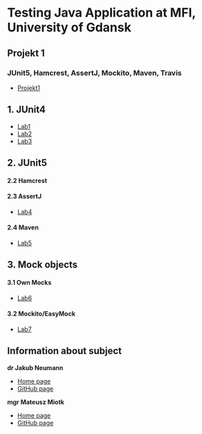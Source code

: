 # Testing Java Application at MFI, University of Gdansk
## Projekt 1
### JUnit5, Hamcrest, AssertJ, Mockito, Maven, Travis
- [Projekt1](Projekt1)
## 1. JUnit4
- [Lab1](Lab1)
- [Lab2](Lab2)
- [Lab3](Lab3)
## 2. JUnit5
#### 2.2 Hamcrest
#### 2.3 AssertJ
- [Lab4](Lab4)
#### 2.4 Maven
- [Lab5](Lab5)
## 3. Mock objects
#### 3.1 Own Mocks
- [Lab6](Lab6)
#### 3.2 Mockito/EasyMock
- [Lab7](Lab7)

## Information about subject
**dr Jakub Neumann**
- [Home page](https://inf.ug.edu.pl/~kuba/)
- [GitHub page](https://github.com/kubaneumann)

**mgr Mateusz Miotk**
- [Home page](https://inf.ug.edu.pl/~mmiotk/)
- [GitHub page](https://github.com/mmiotk)
